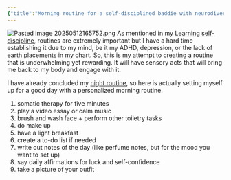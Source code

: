 ```yaml
---
{"title":"Morning routine for a self-disciplined baddie with neurodivergence","mood":"learning","weather":"sunny","location":"Irvine, CA","dg-publish":true,"dg-note-icon":"the-swan","tags":["growth","learning","mental-health","lifestyle","routine"],"updated":"2025-05-12","created":"2025-05-12T16:52:00","dg-path":"Lists/Morning routine for a self-disciplined baddie with neurodivergence.md","permalink":"/lists/morning-routine-for-a-self-disciplined-baddie-with-neurodivergence/","dgPassFrontmatter":true,"noteIcon":"the-swan"}
---
```


![Pasted image 20250512165752.png](/img/user/Assets/Pasted%20image%2020250512165752.png)
As mentioned in my [Learning self-discipline](/journal/learning-self-discipline/ "Learning self-discipline"), routines are extremely important but I have a hard time establishing it due to my mind, be it my ADHD, depression, or the lack of earth placements in my chart. So, this is my attempt to creating a routine that is  underwhelming yet rewarding. It will have sensory acts that will bring me back to my body and engage with it.

I have already concluded my [night routine](/lists/night-routine-for-a-self-disciplined-baddie-with-neurodivergence/), so here is actually setting myself up for a good day with a personalized morning routine.

1. somatic therapy for five minutes
2. play a video essay or calm music
3. brush and wash face + perform other toiletry tasks
4. do make up
5. have a light breakfast
6. create a to-do list if needed 
7. write out notes of the day (like perfume notes, but for the mood you want to set up)
8. say daily affirmations for luck and self-confidence
9. take a picture of your outfit